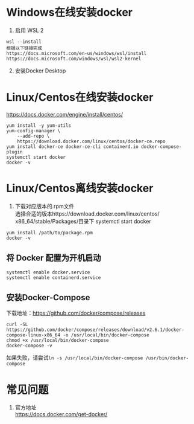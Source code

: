 # Windows在线安装docker
1. 启用 WSL 2   
```
wsl --install
根据以下链接完成
https://docs.microsoft.com/en-us/windows/wsl/install
https://docs.microsoft.com/windows/wsl/wsl2-kernel
```
2. 安装Docker Desktop 

# Linux/Centos在线安装docker
https://docs.docker.com/engine/install/centos/  
```
yum install -y yum-utils
yum-config-manager \
    --add-repo \
    https://download.docker.com/linux/centos/docker-ce.repo
yum install docker-ce docker-ce-cli containerd.io docker-compose-plugin
systemctl start docker
docker -v
```

# Linux/Centos离线安装docker
1. 下载对应版本的.rpm文件  
选择合适的版本https://download.docker.com/linux/centos/
x86_64/stable/Packages/目录下
systemctl start docker
```
yum install /path/to/package.rpm
docker -v
```
## 将 Docker 配置为开机启动
`systemctl enable docker.service`  
`systemctl enable containerd.service`

## 安装Docker-Compose
下载地址：https://github.com/docker/compose/releases
```
curl -SL https://github.com/docker/compose/releases/download/v2.6.1/docker-compose-linux-x86_64 -o /usr/local/bin/docker-compose
chmod +x /usr/local/bin/docker-compose
docker-compose -v
```
如果失败，请尝试`ln -s /usr/local/bin/docker-compose /usr/bin/docker-compose`

# 常见问题
1. 官方地址  
https://docs.docker.com/get-docker/
